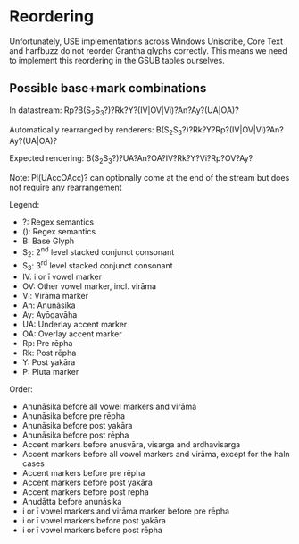# Reordering

Unfortunately, USE implementations across Windows Uniscribe, Core Text and harfbuzz do not reorder Grantha glyphs correctly. This means we need to implement this reordering in the GSUB tables ourselves.

## Possible base+mark combinations

In datastream:
Rp?B(S<sub>2</sub>S<sub>3</sub>?)?Rk?Y?(IV|OV|Vi)?An?Ay?(UA|OA)?

Automatically rearranged by renderers:
B(S<sub>2</sub>S<sub>3</sub>?)?Rk?Y?Rp?(IV|OV|Vi)?An?Ay?(UA|OA)?

Expected rendering:
B(S<sub>2</sub>S<sub>3</sub>?)?UA?An?OA?IV?Rk?Y?Vi?Rp?OV?Ay?

Note: Pl(UAccOAcc)? can optionally come at the end of the stream but does not require any rearrangement

Legend:

* ?: Regex semantics
* (): Regex semantics
* B: Base Glyph
* S<sub>2</sub>: 2<sup>nd</sup> level stacked conjunct consonant
* S<sub>3</sub>: 3<sup>rd</sup> level stacked conjunct consonant
* IV: i or ī vowel marker
* OV: Other vowel marker, incl. virāma
* Vi: Virāma marker
* An: Anunāsika
* Ay: Ayōgavāha
* UA: Underlay accent marker
* OA: Overlay accent marker
* Rp: Pre rēpha
* Rk: Post rēpha
* Y: Post yakāra
* P: Pluta marker

Order:

* Anunāsika before all vowel markers and virāma
* Anunāsika before pre rēpha
* Anunāsika before post yakāra
* Anunāsika before post rēpha
* Accent markers before anusvāra, visarga and ardhavisarga
* Accent markers before all vowel markers and virāma, except for the haln cases
* Accent markers before pre rēpha
* Accent markers before post yakāra
* Accent markers before post rēpha
* Anudātta before anunāsika
* i or ī vowel markers and virāma marker before pre rēpha
* i or ī vowel markers before post yakāra
* i or ī vowel markers before post rēpha
